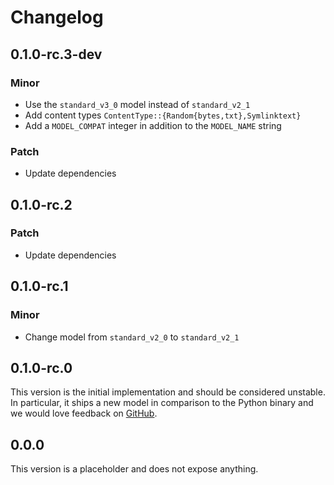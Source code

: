 # Changelog

## 0.1.0-rc.3-dev

### Minor

- Use the `standard_v3_0` model instead of `standard_v2_1`
- Add content types `ContentType::{Random{bytes,txt},Symlinktext}`
- Add a `MODEL_COMPAT` integer in addition to the `MODEL_NAME` string

### Patch

- Update dependencies

## 0.1.0-rc.2

### Patch

- Update dependencies

## 0.1.0-rc.1

### Minor

- Change model from `standard_v2_0` to `standard_v2_1`

## 0.1.0-rc.0

This version is the initial implementation and should be considered unstable. In particular, it
ships a new model in comparison to the Python binary and we would love feedback on
[GitHub](https://github.com/google/magika/issues).

## 0.0.0

This version is a placeholder and does not expose anything.
